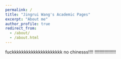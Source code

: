 ```yaml
---
permalink: /
title: "Jingrui Wang's Academic Pages"
excerpt: "About me"
author_profile: true
redirect_from: 
  - /about/
  - /about.html
---
```


fuckkkkkkkkkkkkkkkkkkkkk no chinesss!!!!
!!!!!!!!!!!!!!!!!